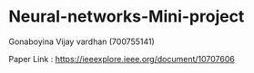 # Neural-networks-Mini-project
Gonaboyina Vijay vardhan (700755141)

Paper Link : https://ieeexplore.ieee.org/document/10707606
